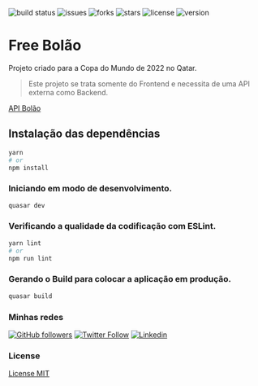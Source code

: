 ![build status](https://img.shields.io/github/workflow/status/celsonery/app-bolao/App-Bolao-CI/main)
![issues](https://img.shields.io/github/issues/celsonery/app-bolao)
![forks](https://img.shields.io/github/forks/celsonery/app-bolao)
![stars](https://img.shields.io/github/stars/celsonery/app-bolao)
![license](https://img.shields.io/github/license/celsonery/app-bolao)
![version](https://img.shields.io/github/package-json/v/celsonery/app-bolao)

# Free Bolão

Projeto criado para a Copa do Mundo de 2022 no Qatar.

> Este projeto se trata somente do Frontend e necessita de uma API externa como Backend.

[API Bolão](https://github.com/celsonery/api-bolao)

## Instalação das dependências
```bash
yarn
# or
npm install
```

### Iniciando em modo de desenvolvimento.
```bash
quasar dev
```

### Verificando a qualidade da codificação com ESLint.
```bash
yarn lint
# or
npm run lint
```

### Gerando o Build para colocar a aplicação em produção.
```bash
quasar build
```

### Minhas redes
[![GitHub followers](https://img.shields.io/github/followers/celsonery?style=social)](https://github.com/celsonery)
[![Twitter Follow](https://img.shields.io/twitter/follow/celsonery?label=Seguir&style=social)](https://twitter.com/celsonery)
[![Linkedin](https://img.shields.io/badge/-LinkedIn-%230077B5?logo=linkedin)](https://www.linkedin.com/in/celsonery)


### License
[License MIT](LICENSE)
